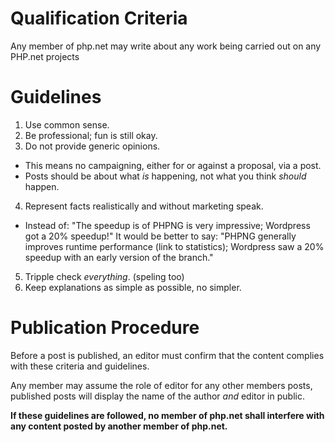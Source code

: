 # Qualification Criteria

Any member of php.net may write about any work being carried out on any PHP.net projects

# Guidelines

1. Use common sense.
2. Be professional; fun is still okay.
3. Do not provide generic opinions.
  - This means no campaigning, either for or against a proposal, via a post.
  - Posts should be about what *is* happening, not what you think *should* happen.
4. Represent facts realistically and without marketing speak. 
  - Instead of: "The speedup is of PHPNG is very impressive; Wordpress got a 20% speedup!" 
    It would be better to say: "PHPNG generally improves runtime performance (link to statistics); Wordpress saw a 20% speedup with an early version of the branch."
5. Tripple check *everything*. (speling too)
6. Keep explanations as simple as possible, no simpler.

# Publication Procedure

Before a post is published, an editor must confirm that the content complies with these criteria and guidelines.

Any member may assume the role of editor for any other members posts, published posts will display the name of the author *and* editor in public.

**If these guidelines are followed, no member of php.net shall interfere with any content posted by another member of php.net.**
